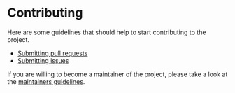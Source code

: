 # Contributing

Here are some guidelines that should help to start contributing to the project.

- [Submitting pull requests](https://docs.github.com/en/pull-requests/collaborating-with-pull-requests/proposing-changes-to-your-work-with-pull-requests/creating-a-pull-request)
- [Submitting issues](https://docs.github.com/en/issues/tracking-your-work-with-issues/creating-an-issue)
<!--- - [Submitting security issues](https://docs.github.com/en/issues/tracking-your-work-with-issues/creating-an-issue) -->

If you are willing to become a maintainer of the project, please take a look at the [maintainers guidelines](https://github.com/grpc/grpc-community/blob/main/governance.md).
<!--- https://docs.ansible.com/ansible/latest/community/maintainers.html -->